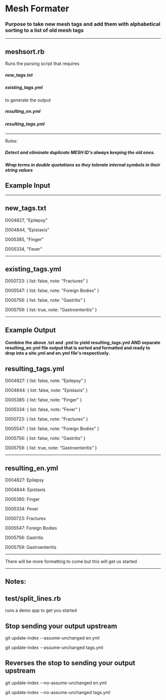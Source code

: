 # Mesh Formater

### Purpose to take new mesh tags and add them with alphabetical sorting to a list of old mesh tags 

---

## meshsort.rb

Runs the parsing script that requires 

##### new_tags.txt

##### existing_tags.yml 

to generate the output 

##### resulting_en.yml

##### resulting_tags.yml

---

Rules:

##### Detect and eliminate duplicate MESH ID's always keeping the old ones.
##### Wrap terms in double quotations so they tolerate internal symbols in their string values


## Example Input

---

## new_tags.txt

D004827, "Epilepsy"

D004844, "Epistaxis"

D005385, "Finger"

D005334, "Fever"

---

## existing_tags.yml

D050723: { list: false, note: "Fractures" }

D005547: { list: false, note: "Foreign Bodies" }

D005756: { list: false, note: "Gastritis" }

D005759: { list: true, note: "Gastroenteritis" }

---

## Example Output

#### Combine the above .txt and .yml to yield resulting_tags.yml AND separate resulting_en.yml file output that is sorted and formatted and ready to drop into a site.yml and en.yml file's respectively.



## resulting_tags.yml

D004827: { list: false, note: "Epilepsy" }

D004844: { list: false, note: "Epistaxis" }

D005385: { list: false, note: "Finger" }

D005334: { list: false, note: "Fever" }

D050723: { list: false, note: "Fractures" }

D005547: { list: false, note: "Foreign Bodies" }

D005756: { list: false, note: "Gastritis" }

D005759: { list: true, note: "Gastroenteritis" }


---

## resulting_en.yml

D004827: Epilepsy

D004844: Epistaxis

D005385: Finger

D005334: Fever

D050723: Fractures

D005547: Foreign Bodies

D005756: Gastritis

D005759: Gastroenteritis


---

There will be more formatting to come but this will get us started

---






## Notes:


## test/split_lines.rb 

runs a demo app to get you started

## Stop sending your output upstream 

git update-index --assume-unchanged en.yml

git update-index --assume-unchanged tags.yml

## Reverses the stop to sending your output upstream 

git update-index --no-assume-unchanged en.yml

git update-index --no-assume-unchanged tags.yml









